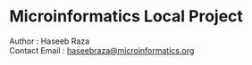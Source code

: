 # Microinformatics Local Project 
Author : Haseeb Raza <br>
Contact Email : haseebraza@microinformatics.org
